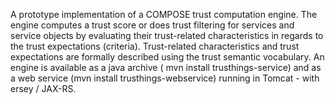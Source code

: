A prototype implementation of a COMPOSE trust computation engine. The engine computes a trust score or does trust filtering for services and service objects by evaluating their trust-related characteristics in regards to the trust expectations (criteria).  Trust-related characteristics and trust expectations are formally described using the trust semantic vocabulary.  An engine is available as a java archive ( mvn install trusthings-service) and as a web service (mvn install trusthings-webservice) running in Tomcat - with ersey / JAX-RS.